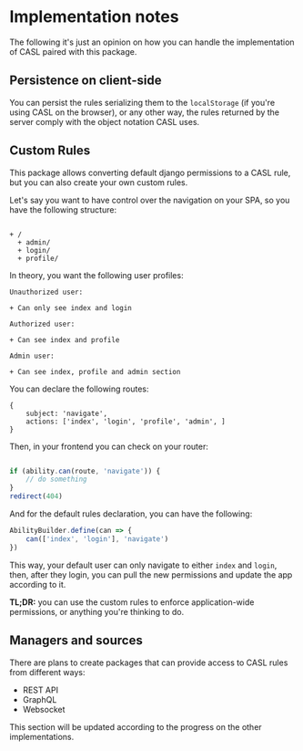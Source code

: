 # Implementation notes

The following it's just an opinion on how you can handle the implementation of CASL
paired with this package.

## Persistence on client-side

You can persist the rules serializing them to the `localStorage` (if you're using CASL on the browser),
or any other way, the rules returned by the server comply with the object notation CASL uses.

## Custom Rules

This package allows converting default django permissions to a CASL rule, but you can also create
your own custom rules.

Let's say you want to have control over the navigation on your SPA, so you have the following structure:

```

+ /
  + admin/
  + login/
  + profile/

```

In theory, you want the following user profiles:

```
Unauthorized user:

+ Can only see index and login

Authorized user:

+ Can see index and profile

Admin user:

+ Can see index, profile and admin section
```

You can declare the following routes:

```
{
    subject: 'navigate',
    actions: ['index', 'login', 'profile', 'admin', ]
}
```

Then, in your frontend you can check on your router:

```js

if (ability.can(route, 'navigate')) {
    // do something
}
redirect(404)

```

And for the default rules declaration, you can have the following: 
```js
AbilityBuilder.define(can => {
    can(['index', 'login'], 'navigate')
})
```

This way, your default user can only navigate to either `index` and `login`, then, after they
login, you can pull the new permissions and update the app according to it.

**TL;DR:** you can use the custom rules to enforce application-wide permissions, or anything
you're thinking to do.


## Managers and sources

There are plans to create packages that can provide access to CASL rules from different ways:

+ REST API
+ GraphQL
+ Websocket

This section will be updated according to the progress on the other implementations.

